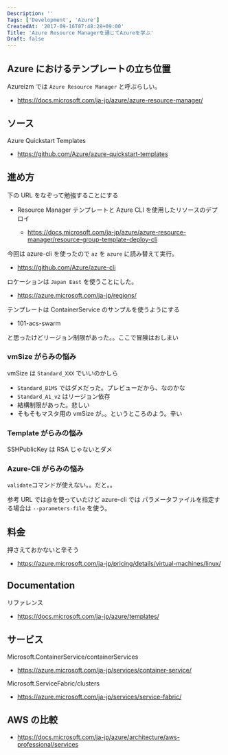```yaml
---
Description: ''
Tags: ['Development', 'Azure']
CreatedAt: '2017-09-16T07:48:28+09:00'
Title: 'Azure Resource Managerを通じてAzureを学ぶ'
Draft: false
---
```


## Azure におけるテンプレートの立ち位置

Azureizm では `Azure Resource Manager` と呼ぶらしい。

- https://docs.microsoft.com/ja-jp/azure/azure-resource-manager/

## ソース

Azure Quickstart Templates

- https://github.com/Azure/azure-quickstart-templates

## 進め方

下の URL をなぞって勉強することにする

- Resource Manager テンプレートと Azure CLI を使用したリソースのデプロイ

  - https://docs.microsoft.com/ja-jp/azure/azure-resource-manager/resource-group-template-deploy-cli

今回は azure-cli を使ったので `az` を `azure` に読み替えて実行。

- https://github.com/Azure/azure-cli

ロケーションは `Japan East` を使うことにした。

- https://azure.microsoft.com/ja-jp/regions/

テンプレートは ContainerService のサンプルを使うようにする

- 101-acs-swarm

と思ったけどリージョン制限があった。。ここで冒険はおしまい

### vmSize がらみの悩み

vmSize は `Standard_XXX` でいいのかしら

- `Standard_B1MS` ではダメだった。プレビューだから、なのかな
- `Standard_A1_v2` はリージョン依存
- 結構制限があった。悲しい
- そもそもマスタ用の vmSize が。。というところのよう。辛い

### Template がらみの悩み

SSHPublicKey は RSA じゃないとダメ

### Azure-Cli がらみの悩み

`validate`コマンドが使えない。。だと。。

参考 URL では@を使っていたけど azure-cli では
パラメータファイルを指定する場合は `--parameters-file` を使う。

## 料金

押さえておかないと辛そう

- https://azure.microsoft.com/ja-jp/pricing/details/virtual-machines/linux/

## Documentation

リファレンス

- https://docs.microsoft.com/ja-jp/azure/templates/

## サービス

Microsoft.ContainerService/containerServices

- https://azure.microsoft.com/ja-jp/services/container-service/

Microsoft.ServiceFabric/clusters

- https://azure.microsoft.com/ja-jp/services/service-fabric/

## AWS の比較

- https://docs.microsoft.com/ja-jp/azure/architecture/aws-professional/services
